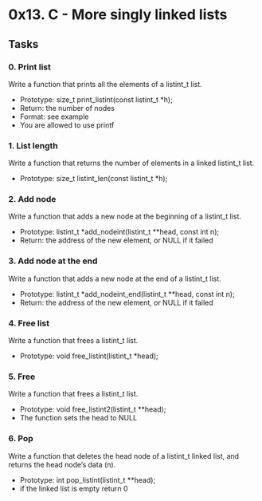 # 0x13. C - More singly linked lists

## Tasks

### 0. Print list
Write a function that prints all the elements of a listint_t list.

- Prototype: size_t print_listint(const listint_t *h);
- Return: the number of nodes
- Format: see example
- You are allowed to use printf

### 1. List length
Write a function that returns the number of elements in a linked listint_t list.

- Prototype: size_t listint_len(const listint_t *h);

### 2. Add node
Write a function that adds a new node at the beginning of a listint_t list.

- Prototype: listint_t *add_nodeint(listint_t **head, const int n);
- Return: the address of the new element, or NULL if it failed

### 3. Add node at the end
Write a function that adds a new node at the end of a listint_t list.

- Prototype: listint_t *add_nodeint_end(listint_t **head, const int n);
- Return: the address of the new element, or NULL if it failed

### 4. Free list
Write a function that frees a listint_t list.

- Prototype: void free_listint(listint_t *head);

### 5. Free
Write a function that frees a listint_t list.

- Prototype: void free_listint2(listint_t **head);
- The function sets the head to NULL

### 6. Pop
Write a function that deletes the head node of a listint_t linked list, and returns the head node’s data (n).

- Prototype: int pop_listint(listint_t **head);
- if the linked list is empty return 0
